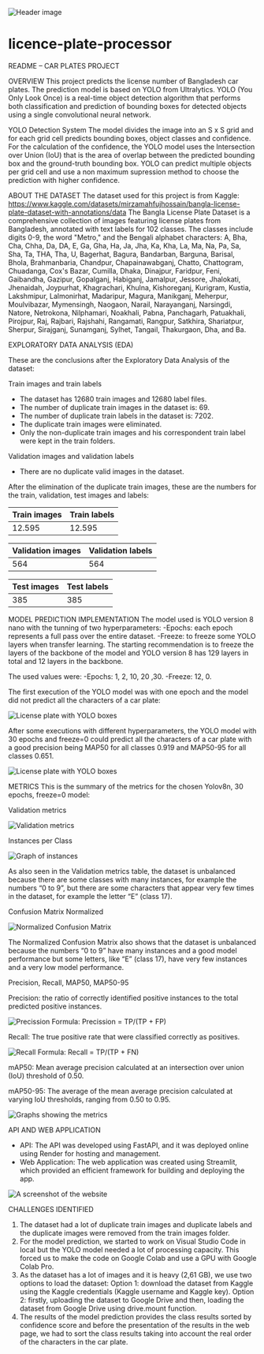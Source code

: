![Header image](assets/val_batch1_labels_720.jpg)

# licence-plate-processor
README – CAR PLATES PROJECT

OVERVIEW
This project predicts the license number of Bangladesh car plates.
The prediction model is based on YOLO from Ultralytics.
YOLO (You Only Look Once) is a real-time object detection algorithm that performs both classification and prediction of bounding boxes for detected objects using a single convolutional neural network.

YOLO Detection System
The model divides the image into an S x S grid and for each grid cell predicts bounding boxes, object classes and confidence.
For the calculation of the confidence, the YOLO model uses the Intersection over Union (IoU) that is the area of overlap between the predicted bounding box and the ground-truth bounding box.
YOLO can predict multiple objects per grid cell and use a non maximum supression method to choose the prediction with higher confidence.

ABOUT THE DATASET
The dataset used for this project is from Kaggle:
https://www.kaggle.com/datasets/mirzamahfujhossain/bangla-license-plate-dataset-with-annotations/data
The Bangla License Plate Dataset is a comprehensive collection of images featuring license plates from Bangladesh, annotated with text labels for 102 classes. 
The classes include digits 0-9, the word "Metro," and the Bengali alphabet characters: A, Bha, Cha, Chha, Da, DA, E, Ga, Gha, Ha, Ja, Jha, Ka, Kha, La, Ma, Na, Pa, Sa, Sha, Ta, THA, Tha, U, Bagerhat, Bagura, Bandarban, Barguna, Barisal, Bhola, Brahmanbaria, Chandpur, Chapainawabganj, Chatto, Chattogram, Chuadanga, Cox's Bazar, Cumilla, Dhaka, Dinajpur, Faridpur, Feni, Gaibandha, Gazipur, Gopalganj, Habiganj, Jamalpur, Jessore, Jhalokati, Jhenaidah, Joypurhat, Khagrachari, Khulna, Kishoreganj, Kurigram, Kustia, Lakshmipur, Lalmonirhat, Madaripur, Magura, Manikganj, Meherpur, Moulvibazar, Mymensingh, Naogaon, Narail, Narayanganj, Narsingdi, Natore, Netrokona, Nilphamari, Noakhali, Pabna, Panchagarh, Patuakhali, Pirojpur, Raj, Rajbari, Rajshahi, Rangamati, Rangpur, Satkhira, Shariatpur, Sherpur, Sirajganj, Sunamganj, Sylhet, Tangail, Thakurgaon, Dha, and Ba.


EXPLORATORY DATA ANALYSIS (EDA)

These are the conclusions after the Exploratory Data Analysis of the dataset:

Train images and train labels
-	The dataset has 12680 train images and 12680 label files.
-	The number of duplicate train images in the dataset is: 69.
-	The number of duplicate train labels in the dataset is: 7202.
-	The duplicate train images were eliminated.
-	Only the non-duplicate train images and his correspondent train label were kept in the train folders.

Validation images and validation labels
-	There are no duplicate valid images in the dataset.

After the elimination of the duplicate train images, these are the numbers for the train, validation, test images and labels:

|Train images             |Train labels              |
|---------------          |---------------           |
|12.595                   |12.595                    |


|Validation images        |Validation labels         |
|---------------          |---------------           |
|564                      |564                       |	


|Test images              |Test labels               |
|---------------          |---------------           |	
|385                      |385                       |		






MODEL PREDICTION IMPLEMENTATION
The model used is YOLO version 8 nano with the tunning of two hyperparameters: 
-Epochs: each epoch represents a full pass over the entire dataset.
-Freeze: to freeze some YOLO layers when transfer learning. 
The starting recommendation is to freeze the layers of the backbone of the model and YOLO version 8 has 129 layers in total and 12 layers in the backbone.

The used values were:
-Epochs: 1, 2, 10, 20 ,30.
-Freeze: 12, 0.

The first execution of the YOLO model was with one epoch and the model did not predict all the characters of a car plate:

![License plate with YOLO boxes](assets/2503_e1_f12_720.jpg)










After some executions with different hyperparameters, the YOLO model with 30 epochs and freeze=0 could predict all the characters of a car plate with a good precision being MAP50 for all classes 0.919 and MAP50-95 for all classes 0.651.

![License plate with YOLO boxes](assets/2523_e30_f0_720.png)















METRICS
This is the summary of the metrics for the chosen Yolov8n, 30 epochs, freeze=0 model:

Validation metrics

![Validation metrics](assets/val_metrics_720.png)





































Instances per Class

![Graph of instances](assets/instances_graph.jpg)

 

As also seen in the Validation metrics table, the dataset is unbalanced because there are some classes with many instances, for example the numbers “0 to 9”, but there are some characters that appear very few times in the dataset, for example the letter “E” (class 17).


Confusion Matrix Normalized

 ![Normalized Confusion Matrix](assets/confusion_matrix_720.png)

The Normalized Confusion Matrix also shows that the dataset is unbalanced because the numbers “0 to 9” have many instances and a good model performance but some letters, like “E” (class 17), have very few instances and a very low model performance.





Precision, Recall, MAP50, MAP50-95

Precision: the ratio of correctly identified positive instances to the total predicted positive instances.

 ![Precission Formula: Precission = TP/(TP + FP)](assets/precision_360.png)
       

Recall: The true positive rate that were classified correctly as positives.

![Recall Formula: Recall = TP/(TP + FN)](assets/recall_360.png)

       

mAP50: Mean average precision calculated at an intersection over union (IoU) threshold of 0.50.



mAP50-95: The average of the mean average precision calculated at varying IoU thresholds, ranging from 0.50 to 0.95.

![Graphs showing the metrics](assets/metrics_720.png)





















API AND WEB APPLICATION
-	API: The API was developed using FastAPI, and it was deployed online using Render for hosting and management. 
-	Web Application: The web application was created using Streamlit, which provided an efficient framework for building and deploying the app.

![A screenshot of the website](assets/app_plates_720.png)


CHALLENGES IDENTIFIED

1)	The dataset had a lot of duplicate train images and duplicate labels and the duplicate images were removed from the train images folder. 
2) For the model prediction, we started to work on Visual Studio Code in local but the 
YOLO model needed a lot of processing capacity. This forced us to make the code on 
Google Colab and use a GPU with Google Colab Pro.
3) As the dataset has a lot of images and it is heavy (2,61 GB), we 
use two options to load the dataset:
Option 1: download the dataset from Kaggle using the Kaggle credentials (Kaggle 
username and Kaggle key).
Option 2: firstly, uploading the dataset to Google Drive and then, loading the 
dataset from Google Drive using drive.mount function.
4) The results of the model prediction provides the class results sorted by confidence 
score and before the presentation of the results in the web page, we had to sort
the class results taking into account the real order of the characters in the car plate.

